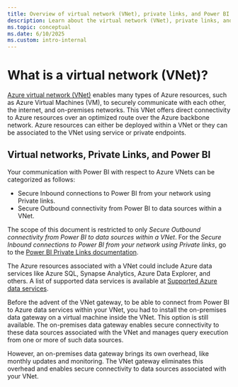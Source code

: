 ```yaml
---
title: Overview of virtual network (VNet), private links, and Power BI
description: Learn about the virtual network (VNet), private links, and Power BI.
ms.topic: conceptual
ms.date: 6/10/2025
ms.custom: intro-internal
---
```


# What is a virtual network (VNet)?

[Azure virtual network (VNet)](/azure/virtual-network/virtual-networks-overview) enables many types of Azure resources, such as Azure Virtual Machines (VM), to securely communicate with each other, the internet, and on-premises networks. This VNet offers direct connectivity to Azure resources over an optimized route over the Azure backbone network. Azure resources can either be deployed within a VNet or they can be associated to the VNet using service or private endpoints.  

## Virtual networks, Private Links, and Power BI

Your communication with Power BI with respect to Azure VNets can be categorized as follows:

- Secure Inbound connections to Power BI from your network using Private links.
- Secure Outbound connectivity from Power BI to data sources within a VNet.

The scope of this document is restricted to only *Secure Outbound connectivity from Power BI to data sources within a VNet*. For the *Secure Inbound connections to Power BI from your network using Private links*, go to the [Power BI Private Links documentation](/power-bi/admin/service-security-private-links).

The Azure resources associated with a VNet could include Azure data services like Azure SQL, Synapse Analytics, Azure Data Explorer, and others. A list of supported data services is available at [Supported Azure data services](use-data-gateways-sources-power-bi.md#supported-azure-data-services).

Before the advent of the VNet gateway, to be able to connect from Power BI to Azure data services within your VNet, you had to install the on-premises data gateway on a virtual machine inside the VNet. This option is still available. The on-premises data gateway enables secure connectivity to these data sources associated with the VNet and manages query execution from one or more of such data sources.

However, an on-premises data gateway brings its own overhead, like monthly updates and monitoring. The VNet gateway eliminates this overhead and enables secure connectivity to data sources associated with your VNet.
